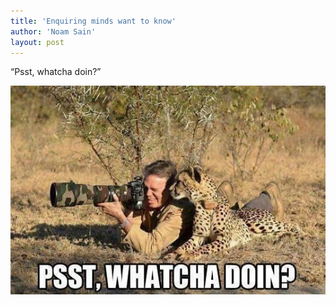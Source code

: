```yaml
---
title: 'Enquiring minds want to know'
author: 'Noam Sain'
layout: post
---
```


“Psst, whatcha doin?”

![Enquiring minds want to know](/assets/2018/2018-09-photo-cheetah.jpg "Enquiring minds want to know")
